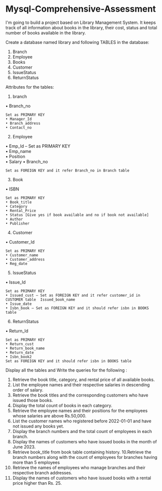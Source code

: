 # Mysql-Comprehensive-Assessment
I'm going to build a project based on Library Management System. It keeps track of all information about books in the library, their cost, status and total number of books available in the library.

Create a database named library and following TABLES in the database: 

1. Branch 
2. Employee 
3. Books
4. Customer
5. IssueStatus
6. ReturnStatus 

Attributes for the tables: 

1. branch

• Branch_no

    Set as PRIMARY KEY  
    • Manager_Id  
    • Branch_address  
    • Contact_no 

2. Employee  

• Emp_Id – Set as PRIMARY KEY  
• Emp_name  
• Position  
• Salary
• Branch_no

    Set as FOREIGN KEY and it refer Branch_no in Branch table  

3. Book  

• ISBN

    Set as PRIMARY KEY  
    • Book_title  
    • Category  
    • Rental_Price  
    • Status [Give yes if book available and no if book not available]  
    • Author  
    • Publisher



4. Customer  

• Customer_Id

    Set as PRIMARY KEY  
    • Customer_name  
    • Customer_address  
    • Reg_date 

5. IssueStatus  

• Issue_Id

    Set as PRIMARY KEY  
    • Issued_cust – Set as FOREIGN KEY and it refer customer_id in CUSTOMER table  Issued_book_name 
    • Issue_date 
    • Isbn_book – Set as FOREIGN KEY and it should refer isbn in BOOKS table 

6. ReturnStatus  

• Return_Id

    Set as PRIMARY KEY  
    • Return_cust  
    • Return_book_name  
    • Return_date  
    • Isbn_book2
    Set as FOREIGN KEY and it should refer isbn in BOOKS table 



Display all the tables and Write the queries for the following :

1. Retrieve the book title, category, and rental price of all available books. 
2. List the employee names and their respective salaries in descending order of salary. 
3. Retrieve the book titles and the corresponding customers who have issued those books. 
4. Display the total count of books in each category. 
5. Retrieve the employee names and their positions for the employees whose salaries are above Rs.50,000. 
6. List the customer names who registered before 2022-01-01 and have not issued any books yet. 
7. Display the branch numbers and the total count of employees in each branch. 
8. Display the names of customers who have issued books in the month of June 2023.
9. Retrieve book_title from book table containing history. 
10.Retrieve the branch numbers along with the count of employees for branches having more than 5 employees
11. Retrieve the names of employees who manage branches and their respective branch addresses.
12.  Display the names of customers who have issued books with a rental price higher than Rs. 25.
